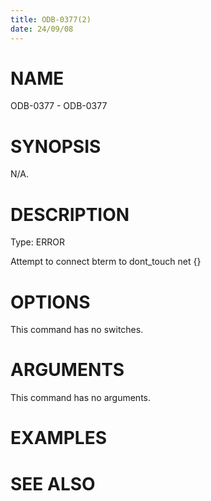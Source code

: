 ```yaml
---
title: ODB-0377(2)
date: 24/09/08
---
```


# NAME

ODB-0377 - ODB-0377

# SYNOPSIS

N/A.

# DESCRIPTION

Type: ERROR

Attempt to connect bterm to dont_touch net {}

# OPTIONS

This command has no switches.

# ARGUMENTS

This command has no arguments.

# EXAMPLES

# SEE ALSO
